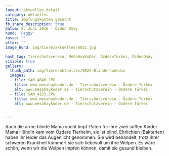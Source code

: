 ```yaml
---
layout: aktuelles_detail
category: aktuelles
title: Impfungskosten gesucht
fb_share_description: true
datum: 8. Juni 2016 - Özden Omay
hund: 'Peggy'
rasse: ''
alter: ''
image_hund: img/tiere/aktuelles/0022.jpg

hash_tag: Tierschutzverein, MeSaHayKoDer, ÖzdereTürkei, ÖzdenOmay
visible: true
gallery:
  thumb_path: img/tiere/aktuelles/0022-Blinde-huendin
  images:
  - file: SAM_4046.JPG
    title: www.mesahaykoder.de - Tierschutzverein - Özdere Türkei
    alt: www.mesahaykoder.de - Tierschutzverein - Özdere Türkei
  - file: SAM_4123.JPG
    title: www.mesahaykoder.de - Tierschutzverein - Özdere Türkei
    alt: www.mesahaykoder.de - Tierschutzverein - Özdere Türkei


---
```


Auch die arme blinde Mama sucht Impf-Paten für ihre zwei süßen Kinder.
Mama Hündin kam vom Özdere Tierheim, sie ist blind. Ehrlichien (Bakterien) haben ihr leider das Augenlicht genommen.
Sie wird behandelt, trotz ihrer schweren Krankheit kümmert sie sich liebevoll um ihre Welpen.
Es wäre schön, wenn wir die Welpen impfen können, damit sie gesund bleiben.